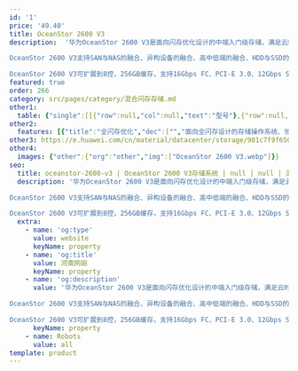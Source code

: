```yaml
---
id: '1'
price: '49.40'
title: OceanStor 2600 V3
description:  '华为OceanStor 2600 V3是面向闪存优化设计的中端入门级存储，满足云时代对存储系统更高性能、更低时延、更加弹性的要求。在全闪存配置时，能够实现高性能并达到<1ms的低时延，并创新性的兼具SAN和NAS一体化、多控、双活等能力。

OceanStor 2600 V3支持SAN与NAS的融合、异构设备的融合、高中低端的融合、HDD与SSD的融合、主存与备份的融合，为用户构建安全可靠、简单高效的融合存储系统。

OceanStor 2600 V3可扩展到8控，256GB缓存，支持16Gbps FC、PCI-E 3.0、12Gbps SAS，提供极致的性能及扩展性。'
featured: true
order: 266
category: src/pages/category/混合闪存存储.md
other1: 
  table: {"single":[[{"row":null,"col":null,"text":"型号"},{"row":null,"col":null,"text":"OceanStor 2600 V3"}],[{"row":null,"col":null,"text":"系统缓存"},{"row":null,"col":null,"text":"32GB~256GB"}],[{"row":null,"col":null,"text":"最大控制器数"},{"row":null,"col":null,"text":"8"}],[{"row":null,"col":null,"text":"支持的存储协议"},{"row":null,"col":null,"text":"FC、iSCSI、NFS、CIFS、HTTP、FTP"}],[{"row":null,"col":null,"text":"前端通道端口类型"},{"row":null,"col":null,"text":"1/10/25Gbps Ethernet、8/16/32Gbps FC"}],[{"row":null,"col":null,"text":"后端端口类型"},{"row":null,"col":null,"text":"SAS3.0（单端口4*12Gbps）"}],[{"row":null,"col":null,"text":"最大可热插拔I/O模块数（每控制器）"},{"row":null,"col":null,"text":"2"}],[{"row":null,"col":null,"text":"最大前端主机接口数（每控制器）"},{"row":null,"col":null,"text":"20"}],[{"row":null,"col":null,"text":"支持快照数量（LUN）"},{"row":null,"col":null,"text":"2048"}],[{"row":null,"col":null,"text":"支持LUN数量"},{"row":null,"col":null,"text":"4096"}],[{"row":null,"col":null,"text":"关键软件特性"},{"row":null,"col":null,"text":"HyperSnap（快照），HyperCopy（LUN拷贝），HyperClone（克隆），HyperMirror（卷镜像），HyperReplication（远程复制），HyperMetro（阵列双活）\n\nSmartQoS（智能服务质量控制），SmartCache（SSD智能缓存），SmartTier（智能数据分级），SmartThin（智能精简配置），SmartMotion（智能数据迅移），SmartMigration（LUN迁移），SmartErase（数据销毁）\n\nUltraPath（多路径管理），eService（远程维护管理），BCManager（容灾管理），DeviceManager（单设备管理软件），eSight（集中运维管理软件），SmartConfig（易用性配置工具）"}]]}
other2:
  features: [{"title":"全闪存优化","dec":["","面向全闪存设计的存储操作系统、领先一代的硬件平台，提供高IOPS低时延业务体验",""]},{"title":"融合高效","dec":["","融合SAN与NAS，SSD，备份，异构虚拟化于一体，资源按需供给，支持面向未来云架构平滑演进",""]},{"title":"业务永续","dec":["","领先的SAN与NAS一体化双活方案，帮助用户实现业务永续",""]}]
other3: https://e.huawei.com/cn/material/datacenter/storage/981c7f9f650b456cabe93edf3de9ea02
other4:
  images: {"other":{"org":"other","img":["OceanStor 2600 V3.webp"]}}
seo:
  title: oceanstor-2600-v3 | OceanStor 2600 V3存储系统 | null | null | 混合闪存存储 | 数据存储
  description: '华为OceanStor 2600 V3是面向闪存优化设计的中端入门级存储，满足云时代对存储系统更高性能、更低时延、更加弹性的要求。在全闪存配置时，能够实现高性能并达到<1ms的低时延，并创新性的兼具SAN和NAS一体化、多控、双活等能力。

OceanStor 2600 V3支持SAN与NAS的融合、异构设备的融合、高中低端的融合、HDD与SSD的融合、主存与备份的融合，为用户构建安全可靠、简单高效的融合存储系统。

OceanStor 2600 V3可扩展到8控，256GB缓存，支持16Gbps FC、PCI-E 3.0、12Gbps SAS，提供极致的性能及扩展性。'
  extra:
    - name: 'og:type'
      value: website
      keyName: property
    - name: 'og:title'
      value: 河南网田
      keyName: property
    - name: 'og:description'
      value: '华为OceanStor 2600 V3是面向闪存优化设计的中端入门级存储，满足云时代对存储系统更高性能、更低时延、更加弹性的要求。在全闪存配置时，能够实现高性能并达到<1ms的低时延，并创新性的兼具SAN和NAS一体化、多控、双活等能力。

OceanStor 2600 V3支持SAN与NAS的融合、异构设备的融合、高中低端的融合、HDD与SSD的融合、主存与备份的融合，为用户构建安全可靠、简单高效的融合存储系统。

OceanStor 2600 V3可扩展到8控，256GB缓存，支持16Gbps FC、PCI-E 3.0、12Gbps SAS，提供极致的性能及扩展性。'
      keyName: property
    - name: Robots
      value: all
template: product
---
```

